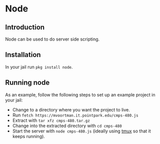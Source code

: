 # Node

## Introduction

Node can be used to do server side scripting.

## Installation

In your jail run `pkg install node`.

## Running node

As an example, follow the following steps to set up an example project in your jail:

- Change to a directory where you want the project to live.
- Run `fetch https://mvoortman.it.pointpark.edu/cmps-480.js`
- Extract with `tar xfz cmps-480.tar.gz`
- Change into the extracted directory with `cd cmps-480`
- Start the server with `node cmps-480.js` (ideally using [tmux](tmux) so that it keeps running).
